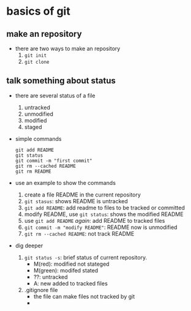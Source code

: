 # basics of git

## make an repository
- there are two ways to make an repository
	1. `git init`
	2. `git clone`

## talk something about status

- there are several status of a file
	1. untracked
	2. unmodified
	3. modified
	4. staged

- simple commands
	```
	git add README
	git status
	git commit -m "first commit"
	git rm --cached README
	git rm README
	```
- use an example to show the commands
	1. create a file README in the current repository
	2. `git stasus`: shows README is untracked
	3. `git add README`: add readme to files to be tracked or committed
	4. modify README, use `git status`: shows the modified README
	5. use `git add README` *again*: add README to tracked files
	6. `git commit -m "modify README"`: README now is unmodified
	7. `git rm --cached README`: not track README
	
- dig deeper
	1. `git status -s`: brief status of current repository.
		- M(red): modified not stateged
		- M(green): modifed stated
		- ??: untracked
		- A: new added to tracked files
	2. .gitignore file
		- the file can make files not tracked by git
		- 
